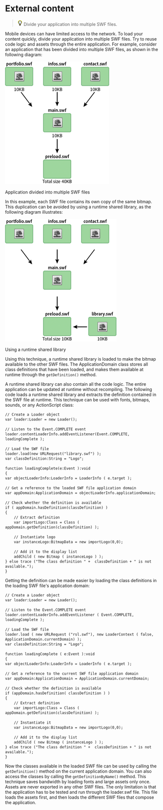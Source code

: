 # External content

> ![](../img/tip_help.png) Divide your application into multiple SWF files.

Mobile devices can have limited access to the network. To load your content
quickly, divide your application into multiple SWF files. Try to reuse code
logic and assets through the entire application. For example, consider an
application that has been divided into multiple SWF files, as shown in the
following diagram:

![](../img/on_externalcontent.png)

Application divided into multiple SWF files

In this example, each SWF file contains its own copy of the same bitmap. This
duplication can be avoided by using a runtime shared library, as the following
diagram illustrates:

![](../img/on_externalcontent_shared.png)

Using a runtime shared library

Using this technique, a runtime shared library is loaded to make the bitmap
available to the other SWF files. The ApplicationDomain class stores all class
definitions that have been loaded, and makes them available at runtime through
the `getDefinition()` method.

A runtime shared library can also contain all the code logic. The entire
application can be updated at runtime without recompiling. The following code
loads a runtime shared library and extracts the definition contained in the SWF
file at runtime. This technique can be used with fonts, bitmaps, sounds, or any
ActionScript class:

    // Create a Loader object
    var loader:Loader = new Loader();
     
    // Listen to the Event.COMPLETE event
    loader.contentLoaderInfo.addEventListener(Event.COMPLETE, loadingComplete );
     
    // Load the SWF file
    loader.load(new URLRequest("library.swf") );
    var classDefinition:String = "Logo";
     
    function loadingComplete(e:Event ):void
    {
    var objectLoaderInfo:LoaderInfo = LoaderInfo ( e.target );

    // Get a reference to the loaded SWF file application domain
    var appDomain:ApplicationDomain = objectLoaderInfo.applicationDomain;
     
    // Check whether the definition is available
    if ( appDomain.hasDefinition(classDefinition) )
    {
        // Extract definition
        var importLogo:Class = Class ( appDomain.getDefinition(classDefinition) );
     
        // Instantiate logo
        var instanceLogo:BitmapData = new importLogo(0,0);
     
        // Add it to the display list
        addChild ( new Bitmap ( instanceLogo ) );
    } else trace ("The class definition " +  classDefinition + " is not available.");
    }

Getting the definition can be made easier by loading the class definitions in
the loading SWF file's application domain:

    // Create a Loader object
    var loader:Loader = new Loader();
     
    // Listen to the Event.COMPLETE event
    loader.contentLoaderInfo.addEventListener ( Event.COMPLETE, loadingComplete );
     
    // Load the SWF file
    loader.load ( new URLRequest ("rsl.swf"), new LoaderContext ( false, ApplicationDomain.currentDomain) );
    var classDefinition:String = "Logo";
     
    function loadingComplete ( e:Event ):void
    {
    var objectLoaderInfo:LoaderInfo = LoaderInfo ( e.target );

    // Get a reference to the current SWF file application domain
    var appDomain:ApplicationDomain = ApplicationDomain.currentDomain;
     
    // Check whether the definition is available
    if (appDomain.hasDefinition( classDefinition ) )
    {
        // Extract definition
        var importLogo:Class = Class ( appDomain.getDefinition(classDefinition) );
     
        // Instantiate it
        var instanceLogo:BitmapData = new importLogo(0,0);
     
        // Add it to the display list
        addChild ( new Bitmap ( instanceLogo ) );
    } else trace ("The class definition " +  classDefinition + " is not available.");
    }

Now the classes available in the loaded SWF file can be used by calling the
`getDefinition()` method on the current application domain. You can also access
the classes by calling the `getDefinitionByName()` method. This technique saves
bandwidth by loading fonts and large assets only once. Assets are never exported
in any other SWF files. The only limitation is that the application has to be
tested and run through the loader.swf file. This file loads the assets first,
and then loads the different SWF files that compose the application.
